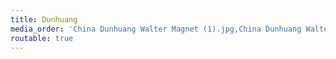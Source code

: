 ```yaml
---
title: Dunhuang
media_order: 'China Dunhuang Walter Magnet (1).jpg,China Dunhuang Walter Magnet (2).jpg,China Dunhuang Walter Magnet (3).jpg,China Dunhuang Walter Magnet (4).jpg,China Dunhuang Walter Magnet (5).jpg,China Dunhuang Walter Magnet (6).jpg,China Dunhuang Walter Magnet (7).jpg,China Dunhuang Walter Magnet (8).jpg,China Dunhuang Walter Magnet (9).jpg,China Dunhuang Walter Magnet (10).jpg,China Dunhuang Walter Magnet (11).jpg,China Dunhuang Walter Magnet (12).jpg,China Dunhuang Walter Magnet (13).jpg,China Dunhuang Walter Magnet (14).jpg,China Dunhuang Walter Magnet (15).jpg,China Dunhuang Walter Magnet (16).jpg,China Dunhuang Walter Magnet (17).jpg,China Dunhuang Walter Magnet (18).jpg,China Dunhuang Walter Magnet (19).jpg,China Dunhuang Walter Magnet (20).jpg,China Dunhuang Walter Magnet (21).jpg,China Dunhuang Walter Magnet (22).jpg,China Dunhuang Walter Magnet (23).jpg,China Dunhuang Walter Magnet (24).jpg,China Dunhuang Walter Magnet (25).jpg,China Dunhuang Walter Magnet (26).jpg,China Dunhuang Walter Magnet (27).jpg,China Dunhuang Walter Magnet (28).jpg,China Dunhuang Walter Magnet (29).jpg,China Dunhuang Walter Magnet (30).jpg,China Dunhuang Walter Magnet (31).jpg,China Dunhuang Walter Magnet (32).jpg,China Dunhuang Walter Magnet (33).jpg,China Dunhuang Walter Magnet (34).jpg,China Dunhuang Walter Magnet (35).jpg,China Dunhuang Walter Magnet (36).jpg,China Dunhuang Walter Magnet (37).jpg,China Dunhuang Walter Magnet (38).jpg,China Dunhuang Walter Magnet (39).jpg,China Dunhuang Walter Magnet (40).jpg,China Dunhuang Walter Magnet (41).jpg,China Dunhuang Walter Magnet (42).jpg,China Dunhuang Walter Magnet (43).jpg,China Dunhuang Walter Magnet (44).jpg,China Dunhuang Walter Magnet (45).jpg,China Dunhuang Walter Magnet (46).jpg,China Dunhuang Walter Magnet (47).jpg,China Dunhuang Walter Magnet (48).jpg,China Dunhuang Walter Magnet (49).jpg,China Dunhuang Walter Magnet (50).jpg,China Dunhuang Walter Magnet (52).jpg,China Dunhuang Walter Magnet (53).jpg,China Dunhuang Walter Magnet (54).jpg,China Dunhuang Walter Magnet (55).jpg,China Dunhuang Walter Magnet (56).jpg,China Dunhuang Walter Magnet (57).jpg,China Dunhuang Walter Magnet (58).jpg,China Dunhuang Walter Magnet (59).jpg,China Dunhuang Walter Magnet (60).jpg,China Dunhuang Walter Magnet (61).jpg'
routable: true
---
```


